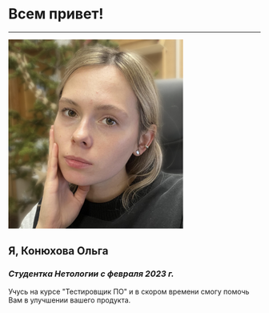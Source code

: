 # Всем привет!
- - - - -
![Фото](me.png)
## Я, Конюхова Ольга
### *Студентка Нетологии с февраля 2023 г.*  
Учусь на курсе "Тестировщик ПО" и в скором времени смогу помочь Вам в улучшении вашего продукта.
